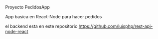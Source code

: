 Proyecto PedidosApp

App basica en React-Node para hacer pedidos

el backend esta en este repositorio https://github.com/luisphp/rest-api-node-react
